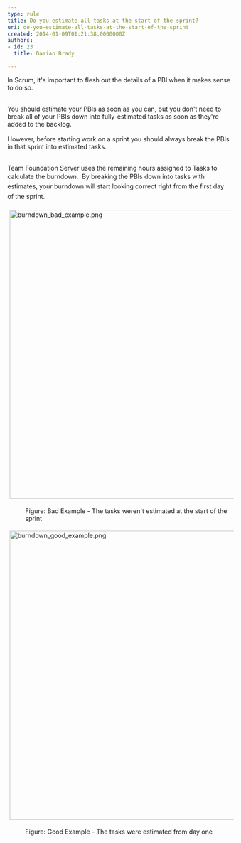 ```yaml
---
type: rule
title: Do you estimate all tasks at the start of the sprint?
uri: do-you-estimate-all-tasks-at-the-start-of-the-sprint
created: 2014-01-09T01:21:38.0000000Z
authors:
- id: 23
  title: Damian Brady

---
```




<span class='intro'> In Scrum, it's important to flesh out the details of a PBI when it makes sense to do so.<div><br></div><div>You should estimate your PBIs as soon as you can, but you&#160;don't need to break all of your PBIs down into fully-estimated tasks as soon as they're added to the backlog.</div><div><br></div><div>However,&#160;before starting work on a sprint you should always break the PBIs in that sprint into estimated tasks.</div><div>​<br></div> </span>

<p>Team Foundation Server uses the remaining hours assigned to Tasks to calculate the burndown. &#160;<span style="line-height&#58;1.6;">​By breaking the PBIs down into tasks with estimates, your burndown will start looking correct right from the first day of the sprint.</span></p><p><img src="/Management/RulesToBetterScrumUsingTFS/PublishingImages/burndown_bad_example.png" alt="burndown_bad_example.png" style="margin&#58;5px;width&#58;650px;" /><br></p><dd class="ssw15-rteElement-FigureBad">Figure&#58; Bad Example - The tasks weren't estimated&#160;at the start of the sprint</dd><p><img src="/Management/RulesToBetterScrumUsingTFS/PublishingImages/burndown_good_example.png" alt="burndown_good_example.png" style="margin&#58;5px;width&#58;650px;" /><br></p><dd class="ssw15-rteElement-FigureGood">Figure&#58; Good Example - The tasks were estimated&#160;from day one</dd><p>​<br></p>


